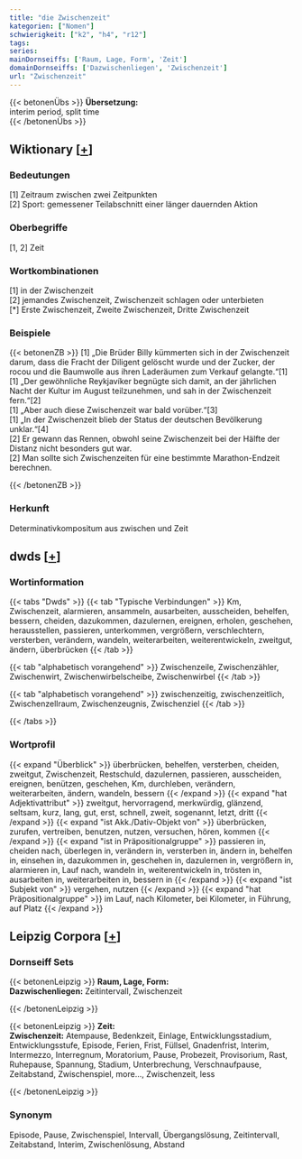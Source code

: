 ```yaml
---
title: "die Zwischenzeit"
kategorien: ["Nomen"]
schwierigkeit: ["k2", "h4", "r12"]
tags:
series:
mainDornseiffs: ['Raum, Lage, Form', 'Zeit']
domainDornseiffs: ['Dazwischenliegen', 'Zwischenzeit']
url: "Zwischenzeit"
---
```


{{< betonenÜbs >}}
**Übersetzung:**  
interim period, split time  
{{< /betonenÜbs >}}

## Wiktionary [[+](https://de.wiktionary.org/wiki/Zwischenzeit)]

### Bedeutungen
[1] Zeitraum zwischen zwei Zeitpunkten  
[2] Sport: gemessener Teilabschnitt einer länger dauernden Aktion  

### Oberbegriffe
[1, 2] Zeit  

### Wortkombinationen
[1] in der Zwischenzeit  
[2] jemandes Zwischenzeit, Zwischenzeit schlagen oder unterbieten  
[*] Erste Zwischenzeit, Zweite Zwischenzeit, Dritte Zwischenzeit  

### Beispiele
{{< betonenZB >}}
[1] „Die Brüder Billy kümmerten sich in der Zwischenzeit darum, dass die Fracht der Diligent gelöscht wurde und der Zucker, der rocou und die Baumwolle aus ihren Laderäumen zum Verkauf gelangte.“[1]  
[1] „Der gewöhnliche Reykjavíker begnügte sich damit, an der jährlichen Nacht der Kultur im August teilzunehmen, und sah in der Zwischenzeit fern.“[2]  
[1] „Aber auch diese Zwischenzeit war bald vorüber.“[3]  
[1] „In der Zwischenzeit blieb der Status der deutschen Bevölkerung unklar.“[4]  
[2] Er gewann das Rennen, obwohl seine Zwischenzeit bei der Hälfte der Distanz nicht besonders gut war.  
[2] Man sollte sich Zwischenzeiten für eine bestimmte Marathon-Endzeit berechnen.  

{{< /betonenZB >}}
### Herkunft
Determinativkompositum aus zwischen und Zeit  



## dwds [[+](https://www.dwds.de/wb/Zwischenzeit)]

### Wortinformation
{{< tabs "Dwds" >}}
{{< tab "Typische Verbindungen" >}}
Km, Zwischenzeit, alarmieren, ansammeln, ausarbeiten, ausscheiden, behelfen, bessern, cheiden, dazukommen, dazulernen, ereignen, erholen, geschehen, herausstellen, passieren, unterkommen, vergrößern, verschlechtern, versterben, verändern, wandeln, weiterarbeiten, weiterentwickeln, zweitgut, ändern, überbrücken
{{< /tab >}}

{{< tab "alphabetisch vorangehend" >}}
Zwischenzeile, Zwischenzähler, Zwischenwirt, Zwischenwirbelscheibe, Zwischenwirbel
{{< /tab >}}

{{< tab "alphabetisch vorangehend" >}}
zwischenzeitig, zwischenzeitlich, Zwischenzellraum, Zwischenzeugnis, Zwischenziel
{{< /tab >}}

{{< /tabs >}}

### Wortprofil
{{< expand "Überblick" >}} überbrücken, behelfen, versterben, cheiden, zweitgut, Zwischenzeit, Restschuld, dazulernen, passieren, ausscheiden, ereignen, benützen, geschehen, Km, durchleben, verändern, weiterarbeiten, ändern, wandeln, bessern {{< /expand >}}
{{< expand "hat Adjektivattribut" >}} zweitgut, hervorragend, merkwürdig, glänzend, seltsam, kurz, lang, gut, erst, schnell, zweit, sogenannt, letzt, dritt {{< /expand >}}
{{< expand "ist Akk./Dativ-Objekt von" >}} überbrücken, zurufen, vertreiben, benutzen, nutzen, versuchen, hören, kommen {{< /expand >}}
{{< expand "ist in Präpositionalgruppe" >}} passieren in, cheiden nach, überlegen in, verändern in, versterben in, ändern in, behelfen in, einsehen in, dazukommen in, geschehen in, dazulernen in, vergrößern in, alarmieren in, Lauf nach, wandeln in, weiterentwickeln in, trösten in, ausarbeiten in, weiterarbeiten in, bessern in {{< /expand >}}
{{< expand "ist Subjekt von" >}} vergehen, nutzen {{< /expand >}}
{{< expand "hat Präpositionalgruppe" >}} im Lauf, nach Kilometer, bei Kilometer, in Führung, auf Platz {{< /expand >}}

## Leipzig Corpora [[+](https://corpora.uni-leipzig.de/en/res?word=Zwischenzeit&corpusId=deu_newscrawl-public_2018)]

### Dornseiff Sets
{{< betonenLeipzig >}}
**Raum, Lage, Form:**  
**Dazwischenliegen:** Zeitintervall, Zwischenzeit  

{{< /betonenLeipzig >}}


{{< betonenLeipzig >}}
**Zeit:**  
**Zwischenzeit:** Atempause, Bedenkzeit, Einlage, Entwicklungsstadium, Entwicklungsstufe, Episode, Ferien, Frist, Füllsel, Gnadenfrist, Interim, Intermezzo, Interregnum, Moratorium, Pause, Probezeit, Provisorium, Rast, Ruhepause, Spannung, Stadium, Unterbrechung, Verschnaufpause, Zeitabstand, Zwischenspiel, more..., Zwischenzeit, less  

{{< /betonenLeipzig >}}

### Synonym
Episode, Pause, Zwischenspiel, Intervall, Übergangslösung, Zeitintervall, Zeitabstand, Interim, Zwischenlösung, Abstand

